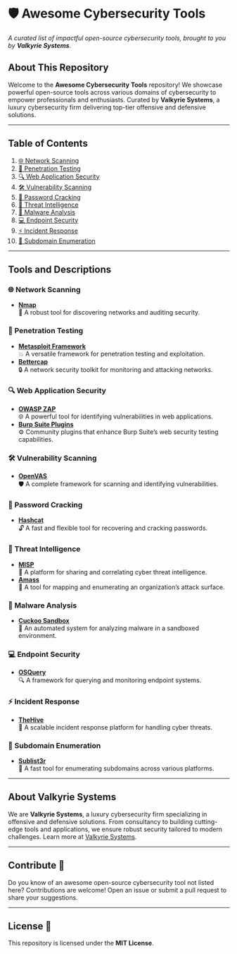 # 🛡️ Awesome Cybersecurity Tools  
*A curated list of impactful open-source cybersecurity tools, brought to you by **Valkyrie Systems**.*

## About This Repository  
Welcome to the **Awesome Cybersecurity Tools** repository! We showcase powerful open-source tools across various domains of cybersecurity to empower professionals and enthusiasts. Curated by **Valkyrie Systems**, a luxury cybersecurity firm delivering top-tier offensive and defensive solutions.  

---

## Table of Contents  
1. [🌐 Network Scanning](#network-scanning)  
2. [🎯 Penetration Testing](#penetration-testing)  
3. [🔍 Web Application Security](#web-application-security)  
4. [🛠️ Vulnerability Scanning](#vulnerability-scanning)  
5. [🔐 Password Cracking](#password-cracking)  
6. [🌟 Threat Intelligence](#threat-intelligence)  
7. [🧪 Malware Analysis](#malware-analysis)  
8. [💻 Endpoint Security](#endpoint-security)  
9. [⚡ Incident Response](#incident-response)  
10. [🔎 Subdomain Enumeration](#subdomain-enumeration)  

---

## Tools and Descriptions  

### 🌐 Network Scanning  
- **[Nmap](https://github.com/nmap/nmap)**  
  🔎 A robust tool for discovering networks and auditing security.  

### 🎯 Penetration Testing  
- **[Metasploit Framework](https://github.com/rapid7/metasploit-framework)**  
  💥 A versatile framework for penetration testing and exploitation.  
- **[Bettercap](https://github.com/bettercap/bettercap)**  
  🔒 A network security toolkit for monitoring and attacking networks.  

### 🔍 Web Application Security  
- **[OWASP ZAP](https://github.com/zaproxy/zaproxy)**  
  🌐 A powerful tool for identifying vulnerabilities in web applications.  
- **[Burp Suite Plugins](https://github.com/silentsignal/burp-suite-plugins)**  
  ⚙️ Community plugins that enhance Burp Suite’s web security testing capabilities.  

### 🛠️ Vulnerability Scanning  
- **[OpenVAS](https://github.com/greenbone/openvas)**  
  🛡️ A complete framework for scanning and identifying vulnerabilities.  

### 🔐 Password Cracking  
- **[Hashcat](https://github.com/hashcat/hashcat)**  
  🔓 A fast and flexible tool for recovering and cracking passwords.  

### 🌟 Threat Intelligence  
- **[MISP](https://github.com/MISP/MISP)**  
  🧠 A platform for sharing and correlating cyber threat intelligence.  
- **[Amass](https://github.com/owasp-amass/amass)**  
  🌌 A tool for mapping and enumerating an organization’s attack surface.  

### 🧪 Malware Analysis  
- **[Cuckoo Sandbox](https://github.com/cuckoosandbox/cuckoo)**  
  🐤 An automated system for analyzing malware in a sandboxed environment.  

### 💻 Endpoint Security  
- **[OSQuery](https://github.com/osquery/osquery)**  
  🔍 A framework for querying and monitoring endpoint systems.  

### ⚡ Incident Response  
- **[TheHive](https://github.com/TheHive-Project/TheHive)**  
  🚨 A scalable incident response platform for handling cyber threats.  

### 🔎 Subdomain Enumeration  
- **[Sublist3r](https://github.com/aboul3la/Sublist3r)**  
  🔗 A fast tool for enumerating subdomains across various platforms.  

---

## About Valkyrie Systems  
We are **Valkyrie Systems**, a luxury cybersecurity firm specializing in offensive and defensive solutions. From consultancy to building cutting-edge tools and applications, we ensure robust security tailored to modern challenges. Learn more at [Valkyrie Systems](#).  

---

## Contribute 🚀  
Do you know of an awesome open-source cybersecurity tool not listed here? Contributions are welcome! Open an issue or submit a pull request to share your suggestions.  

---

## License 📜  
This repository is licensed under the **MIT License**.  
